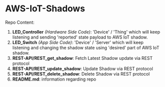 # AWS-IoT-Shadows

Repo Content:
1.  <b>LED_Controller</b> <i>(Hardware Side Code)</i>: 'Device' / 'Thing' which will keep listening and sending 'reported' state payload to AWS IoT shadow.
2.  <b>LED_Switch</b> <i>(App Side Code)</i>: 'Device' / 'Server' which will keep listening and changing the shadow state using 'desired' part of AWS IoT shadow.
3.  <b>REST-API/REST_get_shadow</b>: Fetch Latest Shadow update via REST protocol
4.  <b>REST-API/REST_update_shadow</b>: Update Shadow via REST protocol
5.  <b>REST-API/REST_delete_shadow</b>: Delete Shadow via REST protocol
6.  <b>README.md</b>: information regarding repo
